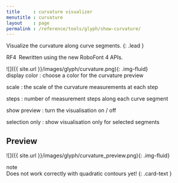 ```yaml
---
title     : curvature visualizer
menutitle : curvature
layout    : page
permalink : /reference/tools/glyph/show-curvature/
---
```


Visualize the curvature along curve segments.
{: .lead }

<span class="badge text-bg-success rounded-0">RF4</span> Rewritten using the new RoboFont 4 APIs.


<div class='row'>

<div class='col-sm-4' markdown='1'>
![]({{ site.url }}/images/glyph/curvature.png){: .img-fluid}
</div>

<div class='col-sm-8' markdown='1'>
display color
: choose a color for the curvature preview

scale
: the scale of the curvature measurements at each step

steps
: number of measurement steps along each curve segment

show preview
: turn the visualisation on / off

selection only
: show visualisation only for selected segments
</div>

</div>


Preview
-------

![]({{ site.url }}/images/glyph/curvature_preview.png){: .img-fluid}


<div class="card text-dark bg-light my-3 rounded-0">
<div class="card-header">note</div>
<div class="card-body" markdown='1'>
Does not work correctly with quadratic contours yet!
{: .card-text }
</div>
</div>

